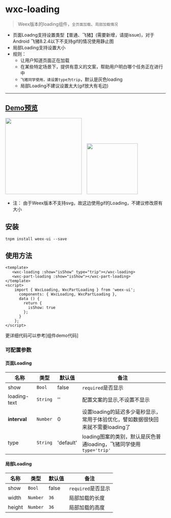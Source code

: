# wxc-loading 

 > Weex版本的loading组件，`全页面加载`、`局部加载情况`
 
 - 页面Loadng支持设置类型【普通、飞猪】(需要新增，请提issue)，对于Android 飞猪8.2.4以下不支持gif的情况使用静止图
 - 局部Loading支持设置大小
 - 规则：
    - 让用户知道页面正在加载
    - 在某些特定场景下，提供有意义的文案，帮助用户明白哪个任务正在进行中
    - `飞猪同学使用，请设置type为trip`，默认是灰色loading
    - 局部Loading不建议设置太大(gif放大有毛边)

-----

## [Demo预览](https://h5.m.taobao.com/trip/wxc-loading/index.html?_wx_tpl=https%3A%2F%2Fh5.m.taobao.com%2Ftrip%2Fwxc-loading%2Fdemo%2Findex.native-min.js)
<img src="https://gw.alipayobjects.com/zos/rmsportal/WBXnLEOPWFvlbrCIZmLO.gif" width="240"/>&nbsp;&nbsp;&nbsp;&nbsp;<img src="http://gtms03.alicdn.com/tfs/TB195ehSpXXXXc4XpXXXXXXXXXX-200-200.png" width="160"/>

* 注： 由于Weex版本不支持svg，故这边使用gif的Loading，不建议修改原有大小


## 安装

```
tnpm install weex-ui --save
```

## 使用方法

```
<template>
   <wxc-loading :show="isShow" type="trip"></wxc-loading>
   <wxc-part-loading :show="isShow"></wxc-part-loading>
</template>
<script>
    import { WxcLoading, WxcPartLoading } from 'weex-ui';
      components: { WxcLoading, WxcPartLoading },
      data () {
        return {
          isShow: true
        };
      }
    };
</script>
```
更详细代码可以参考[组件demo代码]

### 可配置参数

#### 页面Loading

| 名称      | 类型     | 默认值   | 备注  |
|-------------|------------|--------|-----|
| show | `Bool` | false | `required`是否显示|
| loading-text | `String` | '' | 配置文案的显示,不设置不显示 |
| **interval** | `Number` | 0 | 设置loading的延迟多少毫秒显示，常用于体验优化，譬如数据很快回来就不需要loading了|
| type | `String` | 'default' |loading图案的类别，默认是灰色普通loading，飞猪同学使用`type='trip'`|

#### 局部Loading

| 名称      | 类型     | 默认值   | 备注  |
|-------------|------------|--------|-----|
| show | `Bool` | false | `required`是否显示|
| width | `Number` | `36` | 局部加载的长度 |
| height | `Number` | `36` | 局部加载的高度 |
